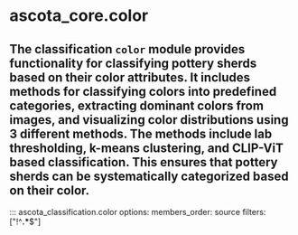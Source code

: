 # ascota_core.color

The classification `color` module provides functionality for classifying
pottery sherds based on their color attributes. It includes methods for
classifying colors into predefined categories, extracting dominant colors from
images, and visualizing color distributions using 3 different methods. The methods
include lab thresholding, k-means clustering, and CLIP-ViT based classification. This
ensures that pottery sherds can be systematically categorized based on their color.
---

::: ascota_classification.color
    options:
      members_order: source
      filters: ["!^__.*__$"]
